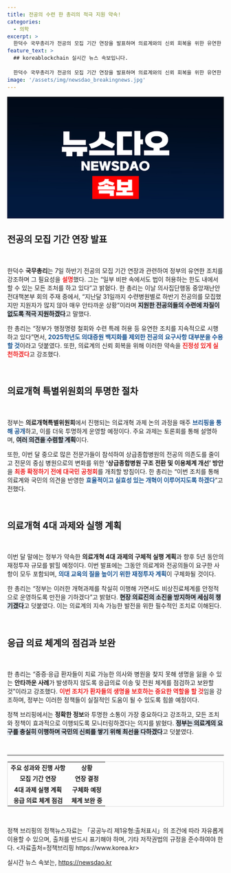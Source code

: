 ```yaml
---
title: 전공의 수련 한 총리의 적극 지원 약속!
categories:
  - 의학
excerpt: >
  한덕수 국무총리가 전공의 모집 기간 연장을 발표하며 의료계와의 신뢰 회복을 위한 유연한 조치를 강조했다. 신속한 대응으로 의료현장의 안정성을 강화하겠다는 의지를 보였다.
feature_text: >
  ## koreablockchain 실시간 뉴스 속보입니다.

  한덕수 국무총리가 전공의 모집 기간 연장을 발표하며 의료계와의 신뢰 회복을 위한 유연한 조치를 강조했다. 신속한 대응으로 의료현장의 안정성을 강화하겠다는 의지를 보였다.
image: '/assets/img/newsdao_breakingnews.jpg'
---
```


<p><img src="/assets/img/newsdao_breakingnews.jpg" alt="koreablockchain 속보" /></p>

<h2 data-ke-size="size26">전공의 모집 기간 연장 발표</h2>

<p data-ke-size="size16">&nbsp;</p>

<p>한덕수 <b>국무총리</b>는 7일 하반기 전공의 모집 기간 연장과 관련하여 정부의 유연한 조치를 강조하며 그 필요성을 <b><span style="color: #ee2323;">설명</span></b>했다. 그는 “일부 비판 속에서도 법이 허용하는 한도 내에서 할 수 있는 모든 조처를 하고 있다”고 밝혔다. 한 총리는 이날 의사집단행동 중앙재난안전대책본부 회의 주재 중에서, “지난달 31일까지 수련병원별로 하반기 전공의를 모집했지만 지원자가 많지 않아 매우 안타까운 상황”이라며 <b><span style="background-color: #21538527;">지원한 전공의들의 수련에 차질이 없도록 적극 지원하겠다</span></b>고 말했다.</p>

<p>한 총리는 “정부가 행정명령 철회와 수련 특례 허용 등 유연한 조치를 지속적으로 시행하고 있다”면서, <b><span style="color: #1a5490;">2025학년도 의대증원 백지화를 제외한 전공의 요구사항 대부분을 수용할 것</span></b>이라고 덧붙였다. 또한, 의료계의 신뢰 회복을 위해 이러한 약속을 <b><span style="color: #ee2323;">진정성 있게 실천하겠다</span></b>고 강조했다. </p>

<p data-ke-size="size16">&nbsp;</p>

<h2 data-ke-size="size26">의료개혁 특별위원회의 투명한 절차</h2>

<p data-ke-size="size16">&nbsp;</p>

<p>정부는 <b>의료개혁특별위원회</b>에서 진행되는 의료개혁 과제 논의 과정을 매주 <b><span style="color: #1a5490;">브리핑을 통해 공개</span></b>하고, 이를 더욱 투명하게 운영할 예정이다. 주요 과제는 토론회를 통해 설명하며, <b><span style="background-color: #21538527;">여러 의견을 수렴할 계획</span></b>이다. </p>

<p>또한, 이번 달 중으로 많은 전문가들이 참석하여 상급종합병원의 전공의 의존도를 줄이고 전문의 중심 병원으로의 변화를 위한 <b>‘상급종합병원 구조 전환 및 이용체계 개선’ 방안</b>을 <b><span style="color: #ee2323;">최종 확정하기 전에 대국민 공청회</span></b>를 개최할 방침이다. 한 총리는 “이번 조치를 통해 의료계와 국민의 의견을 반영한 <b><span style="color: #1a5490;">효율적이고 실효성 있는 개혁이 이루어지도록 하겠다</span></b>”고 전했다.</p>

<p data-ke-size="size16">&nbsp;</p>

<h2 data-ke-size="size26">의료개혁 4대 과제와 실행 계획</h2>

<p data-ke-size="size16">&nbsp;</p>

<p>이번 달 말에는 정부가 약속한 <b>의료개혁 4대 과제의 구체적 실행 계획</b>과 향후 5년 동안의 재정투자 규모를 밝힐 예정이다. 이번 발표에는 그동안 의료계와 전공의들이 요구한 사항이 모두 포함되며, <b><span style="color: #1a5490;">의대 교육의 질을 높이기 위한 재정투자 계획</span></b>이 구체화될 것이다. </p>

<p>한 총리는 “정부는 이러한 개혁과제를 착실히 이행해 가면서도 비상진료체계를 안정적으로 운영하도록 만전을 기하겠다”고 밝혔다. <b><span style="background-color: #21538527;">현장 의료진의 소진을 방지하며 세심히 챙기겠다</span></b>고 덧붙였다. 이는 의료계의 지속 가능한 발전을 위한 필수적인 조치로 이해된다.</p>

<p data-ke-size="size16">&nbsp;</p>

<h2 data-ke-size="size26">응급 의료 체계의 점검과 보완</h2>

<p data-ke-size="size16">&nbsp;</p>

<p>한 총리는 “중증·응급 환자들이 치료 가능한 의사와 병원을 찾지 못해 생명을 잃을 수 있는 <b>안타까운 사례</b>가 발생하지 않도록 응급의료 이송 및 전원 체계를 점검하고 보완할 것”이라고 강조했다. <b><span style="color: #ee2323;">이번 조치가 환자들의 생명을 보호하는 중요한 역할을 할 것</span></b>임을 강조하며, 정부는 이러한 정책들이 실질적인 도움이 될 수 있도록 힘쓸 예정이다.</p>

<p>정책 브리핑에서는 <b>정확한 정보</b>와 투명한 소통이 가장 중요하다고 강조하고, 모든 조치와 정책이 효과적으로 이행되도록 모니터링하겠다는 의지를 밝혔다. <b><span style="background-color: #21538527;">정부는 의료계의 요구를 충실히 이행하며 국민의 신뢰를 쌓기 위해 최선을 다하겠다</span></b>고 덧붙였다.</p>

<p data-ke-size="size16">&nbsp;</p>

<hr>

<table style="border-collapse: collapse; width: 100%; border: 1px solid #ddd;">
<tr>
<td style="text-align: center; height: 17px;"><b>주요 성과와 진행 사항</b></td>
<td style="text-align: center; height: 17px;"><b>상황</b></td>
</tr>
<tr>
<td style="text-align: center; height: 17px;"><b>모집 기간 연장</b></td>
<td style="text-align: center; height: 17px;"><b>연장 결정</b></td>
</tr>
<tr>
<td style="text-align: center; height: 17px;"><b>4대 과제 실행 계획</b></td>
<td style="text-align: center; height: 17px;"><b>구체화 예정</b></td>
</tr>
<tr>
<td style="text-align: center; height: 17px;"><b>응급 의료 체계 점검</b></td>
<td style="text-align: center; height: 17px;"><b>체계 보완 중</b></td>
</tr>
</table>

<p data-ke-size="size16">&nbsp;</p>

<p>정책 브리핑의 정책뉴스자료는 「공공누리 제1유형:출처표시」의 조건에 따라 자유롭게 이용할 수 있으며, 출처를 반드시 표기해야 하며, 기타 저작권법의 규정을 준수하여야 한다. &lt;자료출처=정책브리핑 https://www.korea.kr></p>
실시간 뉴스 속보는, <a href="https://newsdao.kr" rel="dofollow">https://newsdao.kr</a>



